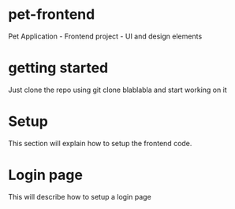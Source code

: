 # pet-frontend
Pet Application - Frontend project - UI and design elements

# getting started
Just clone the repo using git clone blablabla and start working on it

# Setup
This section will explain how to setup the frontend code.

# Login page
This will describe how to setup a login page
